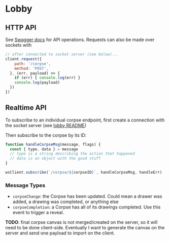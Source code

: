 # Lobby

## HTTP API
See [Swagger docs](http://localhost:8000/documentation#/corpses) for API operations. Requests can also be made over sockets with
```js
// after connected to socket server (see below)...
client.request({
    path: '/corpse',
    method: 'POST',
  }, (err, payload) => {
    if (err) { console.log(err) }
    console.log(payload)
  })
})
```

## Realtime API
To subscribe to an individual corpse endpoint, first create a connection with the socket server (see [lobby README](https://github.com/cremalab/exquisite-corpse/blob/master/server/lobby/README.md#realtime-api))

Then subscribe to the corpse by its ID:

```js
function handleCorpseMsg(message, flags) {
  const { type, data } = message
  // type is a string describing the action that happened
  // data is an object with the good stuff
}

wsClient.subscribe(`/corpse/${corpseID}`, handleCorpseMsg, handleErr)
```

### Message Types
* `corpseChange`: the Corpse has been updated. Could mean a drawer was added, a drawing was completed, or anything else
* `corpseCompletion`: a Corpse has all of its drawings completed. Use this event to trigger a reveal.

**TODO**: final corpse canvas is not merged/created on the server, so it will need to be done client-side. Eventually I want to generate the canvas on the server and send one payload to import on the client.
